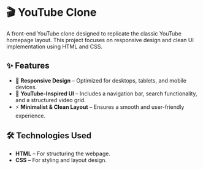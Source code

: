# 🎬 YouTube Clone  

A front-end YouTube clone designed to replicate the classic YouTube homepage layout. This project focuses on responsive design and clean UI implementation using HTML and CSS.  

## ✨ Features  

- 📌 **Responsive Design** – Optimized for desktops, tablets, and mobile devices.  
- 🎨 **YouTube-Inspired UI** – Includes a navigation bar, search functionality, and a structured video grid.  
- ⚡ **Minimalist & Clean Layout** – Ensures a smooth and user-friendly experience.  

## 🛠️ Technologies Used  

- **HTML** – For structuring the webpage.  
- **CSS** – For styling and layout design.  

